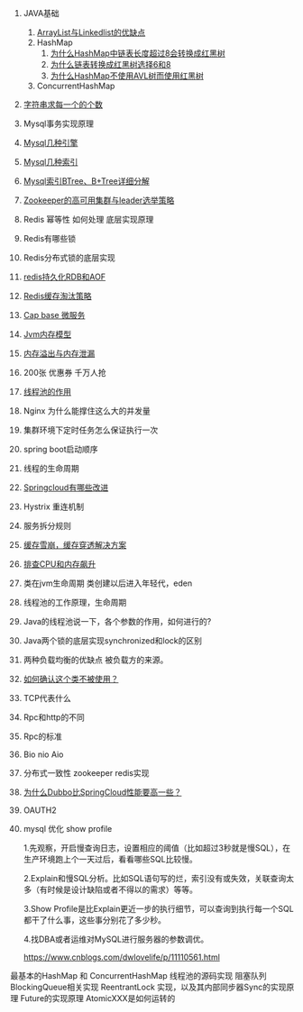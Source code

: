 
1. JAVA基础
   1. [ArrayList与Linkedlist的优缺点](java/ArrayList与Linkedlist的优缺点.MD)
   1. HashMap
      1. [为什么HashMap中链表长度超过8会转换成红黑树](java/为什么HashMap中链表长度超过8会转换成红黑树.MD)
      1. [为什么链表转换成红黑树选择6和8](java/为什么链表转换成红黑树选择6和8.MD)
      1. [为什么HashMap不使用AVL树而使用红黑树](java/为什么HashMap不使用AVL树而使用红黑树.MD)
   1. ConcurrentHashMap
4. [字符串求每一个的个数](java/字符串求每一个的个数.MD)
5. Mysql事务实现原理
6. [Mysql几种引擎](mysql/mysql几种存储引擎介绍.MD)
7. [Mysql几种索引](mysql/mysql几种索引类型.MD)
8. [Mysql索引BTree、B+Tree详细分解](https://www.jianshu.com/p/d67c637776d6)
8. [Zookeeper的高可用集群与leader选举策略](zookeeper/Zookeeper的高可用集群与leader选举策略.MD)
9. Redis 幂等性 如何处理 底层实现原理
1. Redis有哪些锁
1. Redis分布式锁的底层实现
1. [redis持久化RDB和AOF](redis/redis持久化RDB和AOF.MD)
1. [Redis缓存淘汰策略](redis/Redis缓存淘汰策略.MD)
1. [Cap base 微服务](microservices/CAP分别代表什么.MD)
1. [Jvm内存模型](jvm/JVM内存模型.MD)
1. [内存溢出与内存泄漏](jvm/内存溢出与内存泄漏.MD)
1. 200张 优惠券 千万人抢
1. [线程池的作用](java/线程池优缺点.MD)
1. Nginx 为什么能撑住这么大的并发量
1. 集群环境下定时任务怎么保证执行一次
1. spring boot启动顺序
1. 线程的生命周期
1. [Springcloud有哪些改进](springcloud/Springcloud有哪些改进.MD)
1. Hystrix 重连机制
1. 服务拆分规则
1. [缓存雪崩，缓存穿透解决方案](https://www.cnblogs.com/jinjiangongzuoshi/p/5240280.html)
1. [排查CPU和内存飙升](jvm/jstack.MD)
1. 类在jvm生命周期
   类创建以后进入年轻代，eden
1. 线程池的工作原理，生命周期
1. Java的线程池说一下，各个参数的作用，如何进行的?

1. Java两个锁的底层实现synchronized和lock的区别
1. 两种负载均衡的优缺点
   被负载方的来源。
1. [如何确认这个类不被使用？](jvm/如何确认这个类不被使用.MD)
1. TCP代表什么
1. Rpc和http的不同
1. Rpc的标准
1. Bio nio Aio 
1. 分布式一致性 zookeeper redis实现
1. [为什么Dubbo比SpringCloud性能要高一些？](springcloud/为什么Dubbo比SpringCloud性能要高一些.MD)
1. OAUTH2
1. mysql 优化 show profile
    
    1.先观察，开启慢查询日志，设置相应的阈值（比如超过3秒就是慢SQL），在生产环境跑上个一天过后，看看哪些SQL比较慢。
    
    2.Explain和慢SQL分析。比如SQL语句写的烂，索引没有或失效，关联查询太多（有时候是设计缺陷或者不得以的需求）等等。
    
    3.Show Profile是比Explain更近一步的执行细节，可以查询到执行每一个SQL都干了什么事，这些事分别花了多少秒。
    
    4.找DBA或者运维对MySQL进行服务器的参数调优。
    
    https://www.cnblogs.com/dwlovelife/p/11110561.html

最基本的HashMap 和 ConcurrentHashMap
线程池的源码实现
阻塞队列BlockingQueue相关实现
ReentrantLock 实现，以及其内部同步器Sync的实现原理
Future的实现原理
AtomicXXX是如何运转的